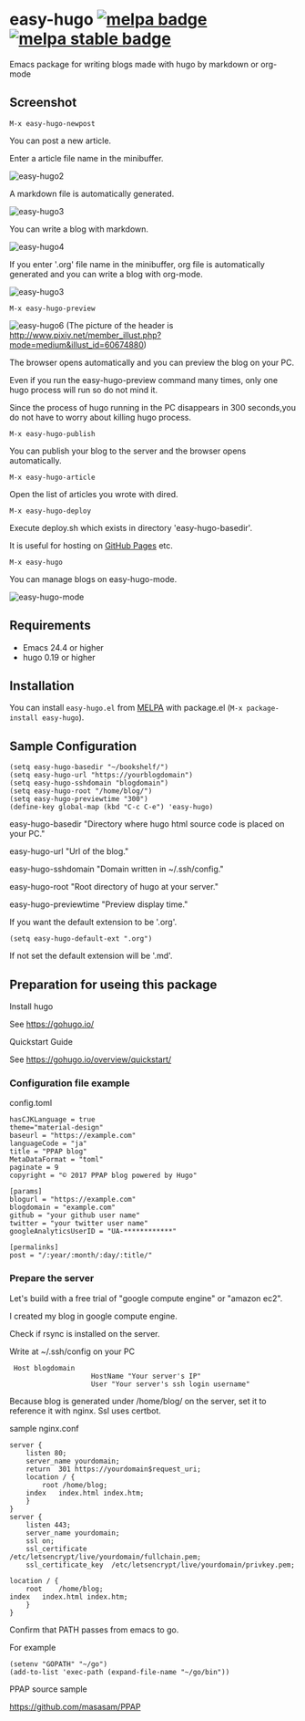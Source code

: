 # easy-hugo [![melpa badge][melpa-badge]][melpa-link] [![melpa stable badge][melpa-stable-badge]][melpa-stable-link]

Emacs package for writing blogs made with hugo by markdown or org-mode

## Screenshot

    M-x easy-hugo-newpost

You can post a new article.

Enter a article file name in the minibuffer.

![easy-hugo2](image/easy-hugo2.png)

A markdown file is automatically generated.

![easy-hugo3](image/easy-hugo3.png)

You can write a blog with markdown.

![easy-hugo4](image/easy-hugo4.png)

If you enter '.org' file name in the minibuffer, org file is automatically generated and you can write a blog with org-mode.

![easy-hugo3](image/org-mode.png)

    M-x easy-hugo-preview

![easy-hugo6](image/easy-hugo6.png)
(The picture of the header is http://www.pixiv.net/member_illust.php?mode=medium&illust_id=60674880)

The browser opens automatically and you can preview the blog on your PC.

Even if you run the easy-hugo-preview command many times, only one hugo process will run so do not mind it.

Since the process of hugo running in the PC disappears in 300 seconds,you do not have to worry about killing hugo process.

    M-x easy-hugo-publish

You can publish your blog to the server and the browser opens automatically.

    M-x easy-hugo-article

Open the list of articles you wrote with dired.

	M-x easy-hugo-deploy

Execute deploy.sh which exists in directory 'easy-hugo-basedir'.

It is useful for hosting on [GitHub Pages](https://gohugo.io/tutorials/github-pages-blog/) etc.

	M-x easy-hugo

You can manage blogs on easy-hugo-mode.

![easy-hugo-mode](image/easy-hugo-mode.png)

## Requirements

- Emacs 24.4 or higher
- hugo 0.19 or higher

## Installation

You can install `easy-hugo.el` from [MELPA](http://melpa.org) with package.el
(`M-x package-install easy-hugo`).

## Sample Configuration

	(setq easy-hugo-basedir "~/bookshelf/")
	(setq easy-hugo-url "https://yourblogdomain")
	(setq easy-hugo-sshdomain "blogdomain")
	(setq easy-hugo-root "/home/blog/")
	(setq easy-hugo-previewtime "300")
	(define-key global-map (kbd "C-c C-e") 'easy-hugo)

easy-hugo-basedir "Directory where hugo html source code is placed on your PC."

easy-hugo-url "Url of the blog."

easy-hugo-sshdomain "Domain written in ~/.ssh/config."

easy-hugo-root "Root directory of hugo at your server."

easy-hugo-previewtime "Preview display time."

If you want the default extension to be '.org'.

	(setq easy-hugo-default-ext ".org")

If not set the default extension will be '.md'.

## Preparation for useing this package

Install hugo

See https://gohugo.io/

Quickstart Guide

See https://gohugo.io/overview/quickstart/

### Configuration file example

config.toml

	hasCJKLanguage = true
	theme="material-design"
	baseurl = "https://example.com"
	languageCode = "ja"
	title = "PPAP blog"
	MetaDataFormat = "toml"
	paginate = 9
	copyright = "© 2017 PPAP blog powered by Hugo"

	[params]
	blogurl = "https://example.com"
	blogdomain = "example.com"
	github = "your github user name"
	twitter = "your twitter user name"
	googleAnalyticsUserID = "UA-************"

	[permalinks]
	post = "/:year/:month/:day/:title/"

### Prepare the server

Let's build with a free trial of "google compute engine" or "amazon ec2".

I created my blog in google compute engine.

Check if rsync is installed on the server.

Write at ~/.ssh/config on your PC

	 Host blogdomain
                        HostName "Your server's IP"
                        User "Your server's ssh login username"

Because blog is generated under /home/blog/ on the server, set it to reference it with nginx.
Ssl uses certbot.

sample nginx.conf

	server {
		listen 80;
		server_name yourdomain;
		return  301 https://yourdomain$request_uri;
		location / {
			root /home/blog;
		index	index.html index.htm;
		}
	}
	server {
		listen 443;
		server_name yourdomain;
		ssl on;
		ssl_certificate      /etc/letsencrypt/live/yourdomain/fullchain.pem;
		ssl_certificate_key  /etc/letsencrypt/live/yourdomain/privkey.pem;

	location / {
		root    /home/blog;
	index   index.html index.htm;
		}
	}

Confirm that PATH passes from emacs to go.

For example

	(setenv "GOPATH" "~/go")
	(add-to-list 'exec-path (expand-file-name "~/go/bin"))

PPAP source sample

https://github.com/masasam/PPAP

[melpa-link]: http://melpa.org/#/easy-hugo
[melpa-badge]: http://melpa.org/packages/easy-hugo-badge.svg
[melpa-stable-link]: http://stable.melpa.org/#/easy-hugo
[melpa-stable-badge]: http://stable.melpa.org/packages/easy-hugo-badge.svg
